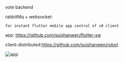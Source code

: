 vote backend

rabbitMq + websocket:
 
    for instant flutter mobile app control of c# client 

   app: https://github.com/suishanwen/flutter-sw

   client-distributed:https://github.com/suishanwen/robot
 
 ![app](https://bitcoinrobot.cn/file/img/vote3.png)
